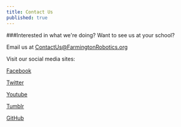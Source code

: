 ```yaml
---
title: Contact Us
published: true
---
```


###Interested in what we're doing? Want to see us at your school?

Email us at ContactUs@FarmingtonRobotics.org

Visit our social media sites:

[Facebook](https://www.facebook.com/FRC178)

[Twitter](https://twitter.com/team178)

[Youtube](https://www.youtube.com/user/Team178Enforcers)

[Tumblr](http://whatisfrc.tumblr.com/)

[GitHub](https://github.com/team178)